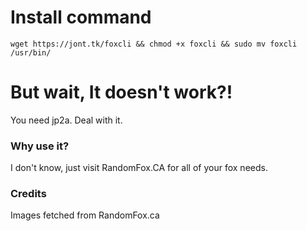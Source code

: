 # Install command
`wget https://jont.tk/foxcli && chmod +x foxcli && sudo mv foxcli /usr/bin/`
# But wait, It doesn't work?!
You need jp2a. Deal with it.
### Why use it?
I don't know, just visit RandomFox.CA for all of your fox needs.
### Credits
Images fetched from RandomFox.ca
